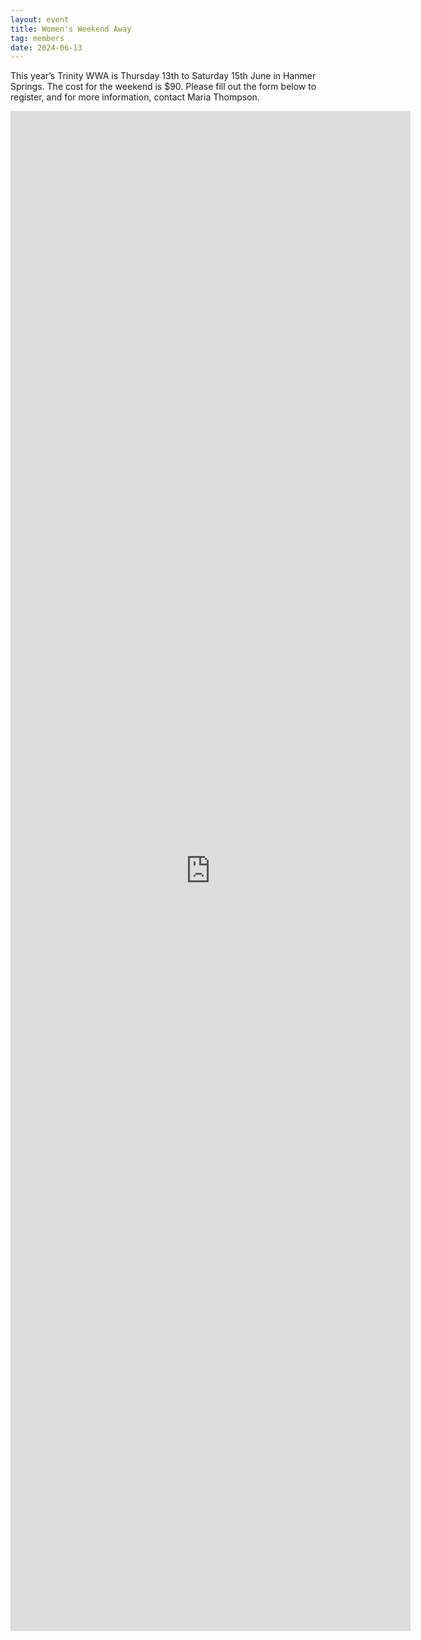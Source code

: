 ```yaml
---
layout: event
title: Women's Weekend Away
tag: members
date: 2024-06-13
---
```


This year’s Trinity WWA is Thursday 13th to Saturday 15th June in Hanmer Springs. The cost for the weekend is $90. Please fill out the form below to register, and for more information, contact Maria Thompson.

<!--excerpt end-->

<iframe src="https://docs.google.com/forms/d/e/1FAIpQLSfx8z-XwWxKtVY-CbTuWPH-LpYiZXp52l9qXebf9KSew63Z6w/viewform?embedded=true" width="640" height="2432" frameborder="0" marginheight="0" marginwidth="0">Loading…</iframe>
